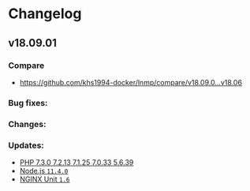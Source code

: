 # Changelog

## v18.09.01

### Compare

* https://github.com/khs1994-docker/lnmp/compare/v18.09.0...v18.06

### Bug fixes:

### Changes:

### Updates:

* [PHP 7.3.0 7.2.13 7.1.25 7.0.33 5.6.39 ](http://www.php.net/ChangeLog-7.php#7.3.0)
* [Node.js `11.4.0`](https://github.com/nodejs/node/releases/tag/v11.4.0)
* [NGINX Unit `1.6`](https://unit.nginx.org/CHANGES.txt)

